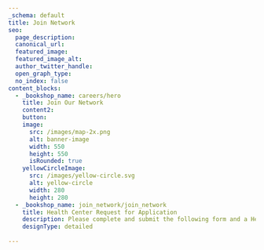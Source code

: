```yaml
---
_schema: default
title: Join Network
seo:
  page_description:
  canonical_url:
  featured_image:
  featured_image_alt:
  author_twitter_handle:
  open_graph_type:
  no_index: false
content_blocks:
  - _bookshop_name: careers/hero
    title: Join Our Network
    content2:
    button:
    image:
      src: /images/map-2x.png
      alt: banner-image
      width: 550
      height: 550
      isRounded: true
    yellowCircleImage:
      src: /images/yellow-circle.svg
      alt: yellow-circle
      width: 280
      height: 280
  - _bookshop_name: join_network/join_network
    title: Health Center Request for Application
    description: Please complete and submit the following form and a Health Care LA representative will contact you with additional information and next steps for contracting with our network.
    designType: detailed
    
---
```

